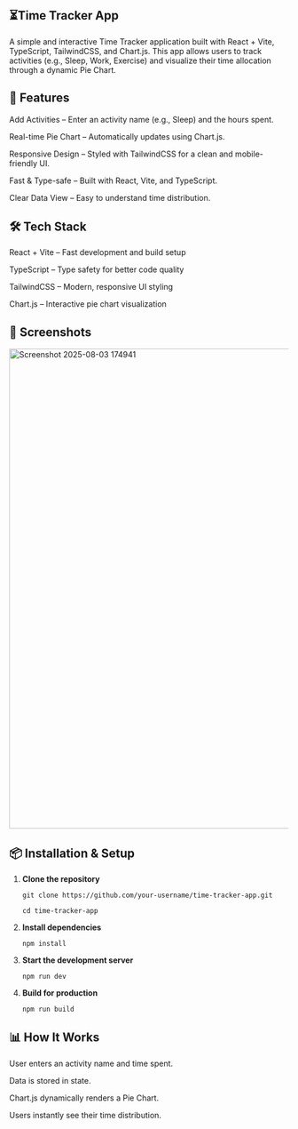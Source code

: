 ## ⏳Time Tracker App

A simple and interactive Time Tracker application built with React + Vite, TypeScript, TailwindCSS, and Chart.js.
This app allows users to track activities (e.g., Sleep, Work, Exercise) and visualize their time allocation through a dynamic Pie Chart.

## 🚀 Features

Add Activities – Enter an activity name (e.g., Sleep) and the hours spent.

Real-time Pie Chart – Automatically updates using Chart.js.

Responsive Design – Styled with TailwindCSS for a clean and mobile-friendly UI.

Fast & Type-safe – Built with React, Vite, and TypeScript.

Clear Data View – Easy to understand time distribution.

## 🛠 Tech Stack

React + Vite – Fast development and build setup

TypeScript – Type safety for better code quality

TailwindCSS – Modern, responsive UI styling

Chart.js – Interactive pie chart visualization

## 📸 Screenshots
<img width="977" height="864" alt="Screenshot 2025-08-03 174941" src="https://github.com/user-attachments/assets/6ec71b99-bafd-4a60-aa51-7b229f23f9b0"/>


## 📦 Installation & Setup

1. **Clone the repository**

       git clone https://github.com/your-username/time-tracker-app.git
   
       cd time-tracker-app


3. **Install dependencies**

       npm install


3. **Start the development server**

       npm run dev


4. **Build for production**

       npm run build


## 📊 How It Works

User enters an activity name and time spent.

Data is stored in state.

Chart.js dynamically renders a Pie Chart.

Users instantly see their time distribution.

